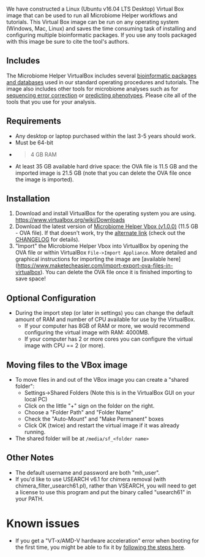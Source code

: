 We have constructed a Linux (Ubuntu v16.04 LTS Desktop) Virtual Box image that can be used to run all Microbiome Helper workflows and tutorials. This Virtual Box image can be run on any operating system (Windows, Mac, Linux) and saves the time consuming task of installing and configuring multiple bioinformatic packages. If you use any tools packaged with this image be sure to cite the tool's authors. 

## Includes

The Microbiome Helper VirtualBox includes several [bioinformatic packages and databases](https://github.com/mlangill/microbiome_helper/wiki/requirements) used in our standard operating procedures and tutorials. The image also includes other tools for microbiome analyses such as for [sequencing error correction](https://github.com/mlangill/microbiome_helper/wiki/Error-correction) or [predicting phenotypes](https://github.com/mlangill/microbiome_helper/wiki/Predict-phenotypes). Please cite all of the tools that you use for your analysis. 
  
## Requirements
* Any desktop or laptop purchased within the last 3-5 years should work.
* Must be 64-bit
* >4 GB RAM
* At least 35 GB available hard drive space: the OVA file is 11.5 GB and the imported image is 21.5 GB (note that you can delete the OVA file once the image is imported).

## Installation
1. Download and install VirtualBox for the operating system you are using. https://www.virtualbox.org/wiki/Downloads
2. Download the latest version of [Microbiome Helper Vbox (v1.0.0)](https://www.dropbox.com/s/pxhtt0iss3r0k7a/MicrobiomeHelper_v1.0.0.ova?dl=1) (11.5 GB - OVA file). If that doesn't work, try the [alternate link](http://kronos.pharmacology.dal.ca/public_files/Microbiome_Helper_Vbox/MicrobiomeHelper_v1.0.0.ova) (check out the [CHANGELOG](http://kronos.pharmacology.dal.ca/public_files/Microbiome_Helper_Vbox/CHANGELOG) for details).
3. "Import" the Microbiome Helper Vbox into VirtualBox by opening the OVA file or within VirtualBox `File->Import Appliance`. More detailed and graphical instructions for importing the image are [available here] (https://www.maketecheasier.com/import-export-ova-files-in-virtualbox). You can delete the OVA file once it is finished importing to save space!

## Optional Configuration
* During the import step (or later in settings) you can change the default amount of RAM and number of CPU available for use by the VirtualBox.
    * If your computer has 8GB of RAM or more, we would recommend configuring the virtual image with RAM: 4000MB. 
    * If your computer has 2 or more cores you can configure the virtual image with CPU == 2 (or more).

## Moving files to the VBox image
* To move files in and out of the VBox image you can create a "shared folder":
    * Settings->Shared Folders (Note this is in the VirtualBox GUI on your local PC) 
    * Click on the little "+" sign on the folder on the right.
    * Choose a "Folder Path" and "Folder Name"
    * Check the "Auto-Mount" and "Make Permanent" boxes
    * Click OK (twice) and restart the virtual image if it was already running. 
* The shared folder will be at `/media/sf_<folder name>`

## Other Notes
* The default username and password are both "mh_user".
* If you'd like to use USEARCH v6.1 for chimera removal (with chimera_filter_usearch61.pl), rather than VSEARCH, you will need to get a license to use this program and put the binary called "usearch61" in your PATH. 

# Known issues
* If you get a "VT-x/AMD-V hardware acceleration" error when booting for the first time, you might be able to fix it by [following the steps here](http://www.itworld.com/article/2981515/virtualization/virtualbox-diagnose-and-fix-vt-xamd-v-hardware-acceleration-errors.html).